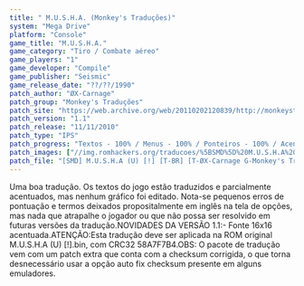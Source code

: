 ```yaml
---
title: " M.U.S.H.A. (Monkey's Traduções)"
system: "Mega Drive"
platform: "Console"
game_title: "M.U.S.H.A."
game_category: "Tiro / Combate aéreo"
game_players: "1"
game_developer: "Compile"
game_publisher: "Seismic"
game_release_date: "??/??/1990"
patch_author: "ØX-Carnage"
patch_group: "Monkey's Traduções"
patch_site: "https://web.archive.org/web/20110202120839/http://monkeystraducoes.com/"
patch_version: "1.1"
patch_release: "11/11/2010"
patch_type: "IPS"
patch_progress: "Textos - 100% / Menus - 100% / Ponteiros - 100% / Acentos - 50% / Gráficos - 0%"
patch_images: ["//img.romhackers.org/traducoes/%5BSMD%5D%20M.U.S.H.A%20-%20Monkey's%20Tradu%C3%A7%C3%B5es%20-%201.png","//img.romhackers.org/traducoes/%5BSMD%5D%20M.U.S.H.A%20-%20Monkey's%20Tradu%C3%A7%C3%B5es%20-%202.png","//img.romhackers.org/traducoes/%5BSMD%5D%20M.U.S.H.A%20-%20Monkey's%20Tradu%C3%A7%C3%B5es%20-%203.png"]
patch_file: "[SMD] M.U.S.H.A (U) [!] [T-BR] [T-ØX-Carnage G-Monkey's Traduções] [V-1.1 A-2010].zip"
---
```

Uma boa tradução. Os textos do jogo estão traduzidos e parcialmente acentuados, mas nenhum gráfico foi editado. Nota-se pequenos erros de pontuação e termos deixados propositalmente em inglês na tela de opções, mas nada que atrapalhe o jogador ou que não possa ser resolvido em futuras versões da tradução.NOVIDADES DA VERSÃO 1.1:- Fonte 16x16 acentuada.ATENÇÃO:Esta tradução deve ser aplicada na ROM original M.U.S.H.A (U) [!].bin, com CRC32 58A7F7B4.OBS: O pacote de tradução vem com um patch extra que conta com a checksum corrigida, o que torna desnecessário usar a opção auto fix checksum presente em alguns emuladores.